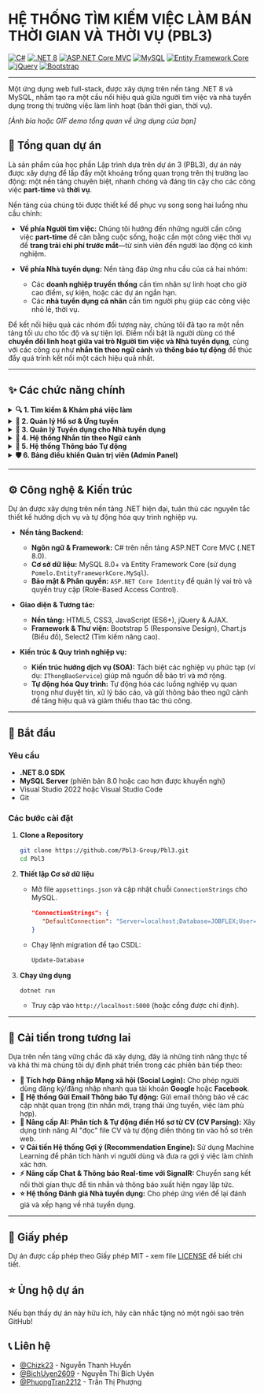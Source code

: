 # HỆ THỐNG TÌM KIẾM VIỆC LÀM BÁN THỜI GIAN VÀ THỜI VỤ (PBL3)

[![C#](https://img.shields.io/badge/C%23-239120?style=for-the-badge&logo=c-sharp&logoColor=white)](https://docs.microsoft.com/en-us/dotnet/csharp/)
[![.NET 8](https://img.shields.io/badge/.NET-8.0-512BD4?style=for-the-badge&logo=dotnet&logoColor=white)](https://dotnet.microsoft.com/en-us/download/dotnet/8.0)
[![ASP.NET Core MVC](https://img.shields.io/badge/ASP.NET_Core_MVC-512BD4?style=for-the-badge&logo=asp.net&logoColor=white)](https://docs.microsoft.com/en-us/aspnet/core/)
[![MySQL](https://img.shields.io/badge/MySQL-4479A1?style=for-the-badge&logo=mysql&logoColor=white)](https://www.mysql.com/)
[![Entity Framework Core](https://img.shields.io/badge/Entity_Framework-512BD4?style=for-the-badge&logo=.net&logoColor=white)](https://docs.microsoft.com/en-us/ef/core/)
[![jQuery](https://img.shields.io/badge/jQuery-0769AD?style=for-the-badge&logo=jquery&logoColor=white)](https://jquery.com/)
[![Bootstrap](https://img.shields.io/badge/Bootstrap-7952B3?style=for-the-badge&logo=bootstrap&logoColor=white)](https://getbootstrap.com/)

---

Một ứng dụng web full-stack, được xây dựng trên nền tảng .NET 8 và MySQL, nhằm tạo ra một cầu nối hiệu quả giữa người tìm việc và nhà tuyển dụng trong thị trường việc làm linh hoạt (bán thời gian, thời vụ).

*[Ảnh bìa hoặc GIF demo tổng quan về ứng dụng của bạn]*

## 🌟 Tổng quan dự án

Là sản phẩm của học phần Lập trình dựa trên dự án 3 (PBL3), dự án này được xây dựng để lấp đầy một khoảng trống quan trọng trên thị trường lao động: một nền tảng chuyên biệt, nhanh chóng và đáng tin cậy cho các công việc **part-time** và **thời vụ**.

Nền tảng của chúng tôi được thiết kế để phục vụ song song hai luồng nhu cầu chính:

*   **Về phía Người tìm việc:** Chúng tôi hướng đến những người cần công việc **part-time** để cân bằng cuộc sống, hoặc cần một công việc thời vụ để **trang trải chi phí trước mắt**—từ sinh viên đến người lao động có kinh nghiệm.

*   **Về phía Nhà tuyển dụng:** Nền tảng đáp ứng nhu cầu của cả hai nhóm:
    *   Các **doanh nghiệp truyền thống** cần tìm nhân sự linh hoạt cho giờ cao điểm, sự kiện, hoặc các dự án ngắn hạn.
    *   Các **nhà tuyển dụng cá nhân** cần tìm người phụ giúp các công việc nhỏ lẻ, thời vụ.

Để kết nối hiệu quả các nhóm đối tượng này, chúng tôi đã tạo ra một nền tảng tối ưu cho tốc độ và sự tiện lợi. Điểm nổi bật là người dùng có thể **chuyển đổi linh hoạt giữa vai trò Người tìm việc và Nhà tuyển dụng**, cùng với các công cụ như **nhắn tin theo ngữ cảnh** và **thông báo tự động** để thúc đẩy quá trình kết nối một cách hiệu quả nhất.

---

## ✨ Các chức năng chính

<details>
<summary><b>🔍 1. Tìm kiếm & Khám phá việc làm</b></summary>
<br>

*   **Tìm kiếm Nâng cao:** Tìm việc làm theo từ khóa, địa điểm, ngành nghề.
*   **Bộ lọc Thông minh:** Lọc kết quả theo khoảng lương, loại hình, ca làm việc, tin tuyển gấp, và **tìm kiếm văn bản trong yêu cầu kinh nghiệm/học vấn**.
*   **Sắp xếp Linh hoạt:** Sắp xếp kết quả theo ngày đăng, mức lương (cao/thấp), hoặc hạn nộp hồ sơ.
*   **Gợi ý việc làm phù hợp:** Hệ thống tự động chấm điểm (%) độ tương thích của ứng viên với tin tuyển dụng.

    ![Giao diện tìm việc](wwwroot/images/README/TimViec.png)
    <p align="center"><em>Trang tìm kiếm việc làm với bộ lọc nâng cao và các tùy chọn sắp xếp.</em></p>
    
    ![Chi tiết việc làm](wwwroot/images/README/chitiet-vieclam.png)
    <p align="center"><em>Trang chi tiết cung cấp đầy đủ thông tin về công việc và nhà tuyển dụng.</em></p>

</details>

<details>
<summary><b>👤 2. Quản lý Hồ sơ & Ứng tuyển</b></summary>
<br>

*   **Hồ sơ cá nhân toàn diện:** Quản lý thông tin, CV mặc định, lịch rảnh, và khu vực làm việc mong muốn.
*   **Ứng tuyển Linh hoạt:** Cho phép nộp hồ sơ với CV mặc định hoặc **tải lên một CV mới** dành riêng cho từng công việc.
*   **Theo dõi & Tương tác thông minh:** Theo dõi trạng thái chi tiết của đơn ứng tuyển, sửa đổi thông tin, rút đơn và **hoàn tác việc rút đơn**.

    ![Form ứng tuyển](wwwroot/images/README/ungtuyen-form.png)
    <p align="center"><em>Giao diện nộp hồ sơ, cho phép ứng viên viết thư giới thiệu và tùy chọn CV.</em></p>

    ![Giao diện quản lý việc đã ứng tuyển](wwwroot/images/README/viecdaungtuyen.png)
    <p align="center"><em>Giao diện quản lý các công việc đã ứng tuyển, cho phép theo dõi trạng thái và tương tác.</em></p>

</details>

<details>
<summary><b>🏢 3. Quản lý Tuyển dụng cho Nhà tuyển dụng</b></summary>
<br>

*   **Đăng & Quản lý tin tuyển dụng:** Giao diện đăng tin trực quan cùng bộ công cụ quản lý mạnh mẽ (Sửa, Xóa, Đăng lại nhanh).
*   **Quy trình duyệt tin phân luồng:** Tin của **Doanh nghiệp** sẽ ở trạng thái "Chờ duyệt", trong khi tin của **NTD Cá nhân** được "Duyệt tự động".
*   **Dashboard trung tâm:** Cung cấp cái nhìn tổng quan về hoạt động tuyển dụng với các số liệu thống kê nhanh.

    ![Form đăng tin](wwwroot/images/README/dangtin-form.png)
    <p align="center"><em>Form đăng tin tuyển dụng chi tiết dành cho Nhà tuyển dụng.</em></p>

    ![Dashboard Nhà tuyển dụng](wwwroot/images/README/dashboard-ntd.png)
    <p align="center"><em>Dashboard chính của Nhà tuyển dụng với các thống kê và hoạt động gần đây.</em></p>

*   **Quản lý & Sàng lọc ứng viên:** Xem danh sách ứng viên theo từng tin, lọc hồ sơ, và thay đổi trạng thái (chấp nhận/từ chối). Hệ thống sẽ **tự động gửi thông báo** đến ứng viên.

    ![Giao diện quản lý ứng viên](wwwroot/images/README/quanlyungvien.png)
    <p align="center"><em>Giao diện quản lý ứng viên, giúp sàng lọc và thay đổi trạng thái hồ sơ.</em></p>

</details>

<details>
<summary><b>💬 4. Hệ thống Nhắn tin theo Ngữ cảnh</b></summary>
<br>

*   **Trò chuyện trực tiếp:** Giao tiếp hiệu quả giữa nhà tuyển dụng và ứng viên.
*   **Ngữ cảnh hội thoại rõ ràng:** Mỗi cuộc hội thoại được gắn với một tin tuyển dụng hoặc đơn ứng tuyển cụ thể.
*   **Giao diện trực quan:** Giao diện chat quen thuộc, dễ sử dụng, hiển thị thông tin chi tiết của người liên hệ.

    ![Giao diện nhắn tin](wwwroot/images/README/Tinnhan.png)
    <p align="center"><em>Hệ thống nhắn tin trực tiếp theo ngữ cảnh công việc.</em></p>

</details>

<details>
<summary><b>🔔 5. Hệ thống Thông báo Tự động</b></summary>
<br>

*   **Thông báo tự động theo quy trình:** Tự động thông báo khi có cập nhật trạng thái ứng tuyển, tin nhắn mới, tin đăng được duyệt...
*   **Trung tâm thông báo:** Giao diện tập trung để người dùng quản lý, đánh dấu đã đọc, và xóa thông báo.
*   **Cập nhật số lượng thông báo:** Hiển thị số lượng thông báo chưa đọc trên giao diện chính.
  
    ![Giao diện thông báo](wwwroot/images/README/Thongbao.png)
    <p align="center"><em>Trung tâm thông báo, nơi tập trung tất cả các cập nhật quan trọng của người dùng.</em></p>

</details>

<details>
<summary><b>🛡️ 6. Bảng điều khiển Quản trị viên (Admin Panel)</b></summary>
<br>

*   #### **Dashboard Phân tích & Báo cáo**
    Biểu đồ động về sức khỏe hệ thống (lọc theo tuần/tháng/năm), theo dõi KPIs chuyên sâu và tính năng **Xuất Dữ liệu ra Excel**.

    ![Dashboard của Admin](wwwroot/images/README/dashboardadmin.png)
    <p align="center"><em>Bảng điều khiển trung tâm của Admin với các biểu đồ phân tích và số liệu thống kê.</em></p>

*   #### **Quản lý Người dùng & Nội dung**
    -   **Quản lý người dùng toàn diện:** Xem, tìm kiếm, lọc, **tạo mới, chỉnh sửa**, và thay đổi trạng thái của tất cả tài khoản.
    -   **Kiểm duyệt tin đăng:** Giao diện chuyên biệt để duyệt hoặc từ chối các tin đăng đang chờ.
    -   **Quản lý Danh mục Hệ thống:** Toàn quyền thêm, sửa, xóa các danh mục cốt lõi như Ngành nghề, Tỉnh/Thành, Quận/Huyện.

    ![Quản lý danh mục](wwwroot/images/README/cauhinh-nganhnghe.png)
    <p align="center"><em>Giao diện quản lý các danh mục cốt lõi của hệ thống.</em></p>

*   #### **Hệ thống Xử lý Báo cáo & Giao tiếp**
    -   **Quy trình xử lý báo cáo khép kín:** Tiếp nhận, xem xét, và đưa ra các hành động xử lý mạnh mẽ: `Bỏ qua`, `Cảnh cáo & Ẩn tin`, hoặc `Đình chỉ tài khoản & Ẩn tin`.
    -   **Phản hồi tự động:** Gửi thông báo kết quả xử lý cho cả người báo cáo và người bị báo cáo.
    -   **Gửi Thông báo Chiến dịch (Campaigns):** Soạn và gửi thông báo hàng loạt đến các nhóm người dùng được nhắm mục tiêu.

    ![Giao diện quản lý báo cáo của Admin](wwwroot/images/README/baocaoadmin.png)
    <p align="center"><em>Giao diện quản lý và xử lý báo cáo vi phạm của Admin.</em></p>
    
      ![Gửi thông báo hàng loạt](wwwroot/images/README/gui-thongbao-hangloat.png)
    <p align="center"><em>Công cụ cho phép Admin gửi thông báo chiến dịch đến các nhóm người dùng.</em></p>

</details>

---

## ⚙️ Công nghệ & Kiến trúc

Dự án được xây dựng trên nền tảng .NET hiện đại, tuân thủ các nguyên tắc thiết kế hướng dịch vụ và tự động hóa quy trình nghiệp vụ.

*   **Nền tảng Backend:**
    *   **Ngôn ngữ & Framework:** C# trên nền tảng ASP.NET Core MVC (.NET 8.0).
    *   **Cơ sở dữ liệu:** MySQL 8.0+ và Entity Framework Core (sử dụng `Pomelo.EntityFrameworkCore.MySql`).
    *   **Bảo mật & Phân quyền:** `ASP.NET Core Identity` để quản lý vai trò và quyền truy cập (Role-Based Access Control).

*   **Giao diện & Tương tác:**
    *   **Nền tảng:** HTML5, CSS3, JavaScript (ES6+), jQuery & AJAX.
    *   **Framework & Thư viện:** Bootstrap 5 (Responsive Design), Chart.js (Biểu đồ), Select2 (Tìm kiếm nâng cao).

*   **Kiến trúc & Quy trình nghiệp vụ:**
    *   **Kiến trúc hướng dịch vụ (SOA):** Tách biệt các nghiệp vụ phức tạp (ví dụ: `IThongBaoService`) giúp mã nguồn dễ bảo trì và mở rộng.
    *   **Tự động hóa Quy trình:** Tự động hóa các luồng nghiệp vụ quan trọng như duyệt tin, xử lý báo cáo, và gửi thông báo theo ngữ cảnh để tăng hiệu quả và giảm thiểu thao tác thủ công.

---

## 🚦 Bắt đầu

### Yêu cầu
*   **.NET 8.0 SDK**
*   **MySQL Server** (phiên bản 8.0 hoặc cao hơn được khuyến nghị)
*   Visual Studio 2022 hoặc Visual Studio Code
*   Git

### Các bước cài đặt

1.  **Clone a Repository**
    ```sh
    git clone https://github.com/Pbl3-Group/Pbl3.git
    cd Pbl3
    ```

2.  **Thiết lập Cơ sở dữ liệu**
    *   Mở file `appsettings.json` và cập nhật chuỗi `ConnectionStrings` cho MySQL.
        ```json
        "ConnectionStrings": {
           "DefaultConnection": "Server=localhost;Database=JOBFLEX;User=YOUR_DB_USER;Password=YOUR_DB_PASSWORD;CharSet=utf8mb4;"
        }
        ```
    *   Chạy lệnh migration để tạo CSDL:
        ```sh
        Update-Database
        ```

3.  **Chạy ứng dụng**
    ```sh
    dotnet run
    ```
    *   Truy cập vào `http://localhost:5000` (hoặc cổng được chỉ định).

---

## 🔮 Cải tiến trong tương lai

Dựa trên nền tảng vững chắc đã xây dựng, đây là những tính năng thực tế và khả thi mà chúng tôi dự định phát triển trong các phiên bản tiếp theo:

*   **🔗 Tích hợp Đăng nhập Mạng xã hội (Social Login):** Cho phép người dùng đăng ký/đăng nhập nhanh qua tài khoản **Google** hoặc **Facebook**.
*   **📧 Hệ thống Gửi Email Thông báo Tự động:** Gửi email thông báo về các cập nhật quan trọng (tin nhắn mới, trạng thái ứng tuyển, việc làm phù hợp).
*   **🤖 Nâng cấp AI: Phân tích & Tự động điền Hồ sơ từ CV (CV Parsing):** Xây dựng tính năng AI "đọc" file CV và tự động điền thông tin vào hồ sơ trên web.
*   **💡 Cải tiến Hệ thống Gợi ý (Recommendation Engine):** Sử dụng Machine Learning để phân tích hành vi người dùng và đưa ra gợi ý việc làm chính xác hơn.
*   **⚡ Nâng cấp Chat & Thông báo Real-time với SignalR:** Chuyển sang kết nối thời gian thực để tin nhắn và thông báo xuất hiện ngay lập tức.
*   **⭐ Hệ thống Đánh giá Nhà tuyển dụng:** Cho phép ứng viên để lại đánh giá và xếp hạng về nhà tuyển dụng.

---

## 📄 Giấy phép

Dự án được cấp phép theo Giấy phép MIT - xem file [LICENSE](https://github.com/Pbl3-Group/Pbl3/blob/main/LICENSE) để biết chi tiết.

## ⭐ Ủng hộ dự án

Nếu bạn thấy dự án này hữu ích, hãy cân nhắc tặng nó một ngôi sao trên GitHub!

## 📞 Liên hệ

*   [@Chizk23](https://github.com/Chizk23) - Nguyễn Thanh Huyền
*   [@BichUyen2609](https://github.com/BichUyen2609) - Nguyễn Thị Bích Uyên
*   [@PhuongTran2212](https://github.com/PhuongTran2212) - Trần Thị Phượng